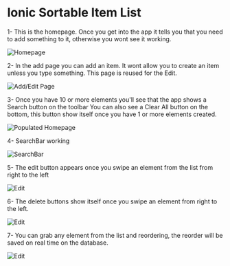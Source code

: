 Ionic Sortable Item List
========================

1- This is the homepage. 
Once you get into the app it tells you that you need to add something to it, 
otherwise you wont see it working.

![Homepage](doc/1.png)

2- In the add page you can add an item. It wont allow you to create an item unless
you type something. This page is reused for the Edit.

![Add/Edit Page](doc/2.png)

3- Once you have 10 or more elements you'll see that the app shows a Search button on the toolbar
You can also see a Clear All button on the bottom, this button show itself once you have 
1 or more elements created.

![Populated Homepage](doc/3.png)

4- SearchBar working

![SearchBar](doc/4.png)

5- The edit button appears once you swipe an element from the list from right to the left

![Edit](doc/5.png)

6- The delete buttons show itself once you swipe an element from right to the left.

![Edit](doc/6.png)

7- You can grab any element from the list and reordering,
 the reorder will be saved on real time on the database.

![Edit](doc/7.png)
